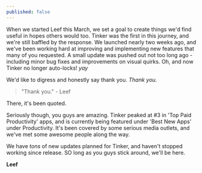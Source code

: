 ```yaml
---
published: false
---
```


When we started Leef this March, we set a goal to create things we'd find useful in hopes others would too. Tinker was the first in this journey, and we're still baffled by the response. We launched nearly two weeks ago, and we've been working hard at improving and implementing new features that many of you requested. A small update was pushed out not too long ago - including minor bug fixes and improvements on visual quirks. Oh, and now Tinker no longer auto-locks! _*yay*_

We'd like to digress and honestly say thank you. _Thank you._
> "Thank you." - Leef

There, it's been quoted.

Seriously though, you guys are amazing. Tinker peaked at #3 in 'Top Paid Productivity' apps, and is currently being featured under 'Best New Apps' under Productivity. It's been covered by some serious media outlets, and we've met some awesome people along the way.

We have _tons_ of new updates planned for Tinker, and haven't stopped working since release. SO long as you guys stick around, we'll be here.

**Leef**
